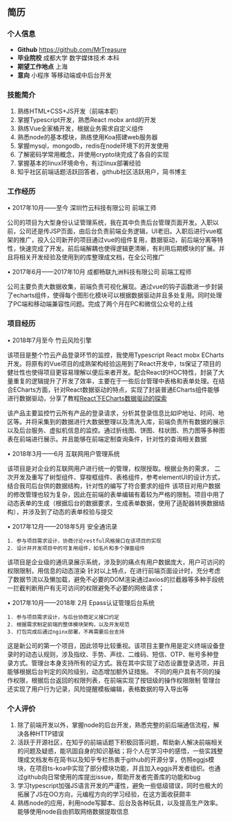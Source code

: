 ## 简历

### 个人信息
<!-- * **姓名** 吴明骏
* **微信号** TreasureTesla
* **电话** 13550038728
* **邮箱** treasurewmj@foxmail.com -->
* **Github** https://github.com/MrTreasure
* **毕业院校** 成都大学 数字媒体技术 本科
* **期望工作地点** 上海
* **意向** 小程序 等移动端或中后台开发


### 技能简介
1. 熟练HTML+CSS+JS开发（前端本职）
2. 掌握Typescript开发，熟悉React mobx antd的开发
3. 熟练Vue全家桶开发，根据业务需求自定义组件
4. 熟悉node的基本模块，熟练使用Koa搭建web服务器
5. 掌握mysql，mongodb，redis在node环境下的开发使用
6. 了解密码学常用概念，并使用crypto块完成了各自的实现
7. 掌握基本的linux环境命令，有过linux部署经验
8. 知乎社区前端话题活跃回答者，github社区活跃用户，简书博主

### 工作经历
• 2017年10月——至今                    深圳竹云科技有限公司                 前端工师

公司的项目为大型身份认证管理系统，我在其中负责后台管理页面开发。入职以前，公司还是传JSP页面，由后台负责前端业务逻辑，UI老旧。入职后进行vue框架的推广，投入公司新开的项目通过vue的组件复用，数据驱动，前后端分离等特性，快速完成了开发。前后端解耦也使得逻辑更清晰，有利用后期模块的扩展。并且将相关开发经验及使用到的库整理成文档，在全公司推广

• 2017年6月——2017年10月          成都畅联九洲科技有限公司          前端工程师

公司主要负责大数据收集，前端负责可视化展现。通过vue的钩子函数进一步封装了echarts组件，使得每个图形化模块可以根据数据驱动并且多处复用。同时处理了PC端和移动端兼容性问题。完成了两个月在PC和微信公众号的上线

### 项目经历
• 2018年7月至今 							竹云风险引擎

该项目是整个竹云产品登录环节的监控，我使用Typescript React mobx ECharts开发。将原有的Vue项目的成熟架构经验运用到了React开发中，ts保证了项目的健壮性也使得项目更容易理解以便后来者开发。配合React的HOC特性，封装了大量重复的逻辑提升了开发了效率，主要在于一些后台管理中表格和表单处理。在结合ECharts方面，针对React数据驱动的特点，实现了封装普通ECharts组件能够进行数据驱动，分享了教程[React下ECharts数据驱动的探索](https://zhuanlan.zhihu.com/p/40226494)

该产品主要监控竹云所有产品的登录请求，分析其登录信息比如IP地址、时间、地区等。并将采集到的数据进行大数据整理以及清洗入库，前端负责所有数据的展示以及后台服务、虚拟机信息的监控。通过折线图、饼图、柱状图、热力图等多种图表在前端进行展示。并且能够在前端定制查询条件，针对性的查询相关数据

• 2018年3月——6月              互联网用户管理系统

该项目是对企业的互联网用户进行统一的管理，权限授取。根据业务的需求，
二次开发及重写了树型组件、穿梭框组件、表格组件，参考elementUI的设计方式，结合我司后台供的数据结构，针对性的编写了符合要求的组件
该项目对用户数据的修改管理也较为复杂，因此在前端的表单编辑有着较为严格的限制。项目中用了动态表单的生成（根据后台的数据要求，生成表单数据，使用了适配器转换数据结构），并涉及到了动态的表单校验与提交

• 2017年12月——2018年5月            安全通讯录

	1. 参与项目需求设计，协商讨论restful风格接口在该项目的实现
	2. 设计并开发项目中的可复用组件，如名片和多个弹窗组件
该项目是企业级的通讯录展示系统，涉及到的痛点有用户数据庞大，用户可访问的权限限制，用信息的动态渲染
针对以上特点，在进行前端页面设计时，充分考虑了数据节流以及懒加载，避免不必要的DOM渲染通过axios的拦截器等多种手段统一拦截判断用户有无可访问的权限避免不必要的网络请求；

• 2017年10月——2018年 2月         Epass认证管理后台系统

	1. 参与项目需求设计，与后台协商定义接口约定
	2. 根据需求制定前端的整体模块架构，以及开发规范
	3. 打包完成后通过nginx部署，不再需要后台支持
这是新公司的第一个项目，因此领导比较重视。该项目主要作用是定义终端设备登录时的动态认规则，涉及指纹、手势、声纹、二维码、短信、OTP、帐号多种登录方式。管理台本身支持所有的证方式。我在其中实现了动态设置登录选项，并且能够根据后台判定的风险级别，动态增加额外证措施。
不同的用户具有不同的操作权限，根据后台返回的权限列表，在前端实现了按钮级的操作权限限制
管理台还实现了用户行为记录，风险提醒模板编辑，表格数据的导入导出等

### 个人评价
1. 除了前端开发以外，掌握node的后台开发，熟悉完整的前后端通信流程，解决各种HTTP错误
2. 活跃于开源社区，在知乎的前端话题下积极回答问题，帮助新人解决前端相关的问题及疑惑，能巩固自身的知识基础；将个人在学习中的感悟，一些实践整理成文档发布在简书以及知乎专栏热衷于github的开源分享，仿照eggjs模块，在项目ts-koa中实现了部分模块功能，并且加入eggjs开发者组织。也通过github向日常使用的库提出issue，帮助开发者完善库的功能和bug
3. 学习typescript加强JS语言开发的严谨性，避免一些低级错误，同时也极大的拓展了JS在OO方向，元编程方向的学习经验，在这方面收获颇丰
4. 熟练node的应用，利用node写脚本、后台及各种玩具，以及提高生产效率。能够使用node自由抓取网络数据提取信息
